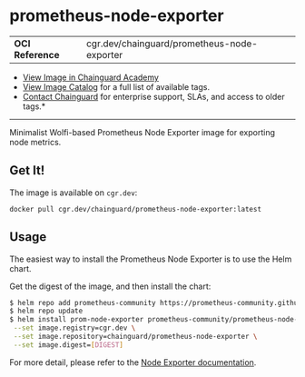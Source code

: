<!--monopod:start-->
# prometheus-node-exporter
| | |
| - | - |
| **OCI Reference** | cgr.dev/chainguard/prometheus-node-exporter |


* [View Image in Chainguard Academy](https://edu.chainguard.dev/chainguard/chainguard-images/reference/prometheus-node-exporter/overview/)
* [View Image Catalog](https://console.enforce.dev/images/catalog) for a full list of available tags.
* [Contact Chainguard](https://www.chainguard.dev/chainguard-images) for enterprise support, SLAs, and access to older tags.*

---
<!--monopod:end-->

Minimalist Wolfi-based Prometheus Node Exporter image for exporting node metrics.

## Get It!

The image is available on `cgr.dev`:

```
docker pull cgr.dev/chainguard/prometheus-node-exporter:latest
```

## Usage

The easiest way to install the Prometheus Node Exporter is to use the Helm chart.

Get the digest of the image, and then install the chart:

```bash
$ helm repo add prometheus-community https://prometheus-community.github.io/helm-charts
$ helm repo update
$ helm install prom-node-exporter prometheus-community/prometheus-node-exporter \
 --set image.registry=cgr.dev \
 --set image.repository=chainguard/prometheus-node-exporter \
 --set image.digest=[DIGEST]
```

For more detail, please refer to the [Node Exporter documentation](https://github.com/prometheus/node_exporter).
